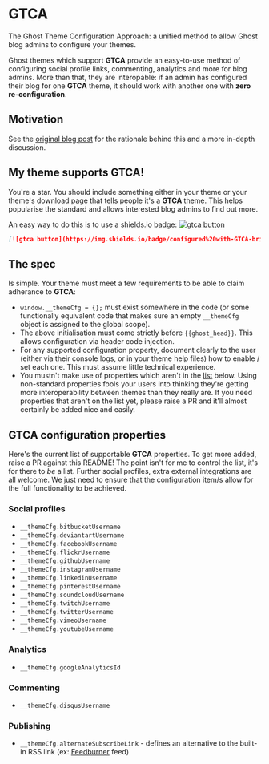 # GTCA
The Ghost Theme Configuration Approach: a unified method to allow Ghost blog admins to configure your themes.

Ghost themes which support __GTCA__ provide an easy-to-use method of configuring social profile links, commenting, analytics and more for blog admins. More than that, they are interopable: if an admin has configured their blog for one __GTCA__ theme, it should work with another one with __zero re-configuration__.

## Motivation
See the [original blog post](http://unwttng.com/introducing-gtca-make-your-ghost-themes-super-configurable/) for the rationale behind this and a more in-depth discussion.

## My theme supports GTCA!
You're a star. You should include something either in your theme or your theme's download page that tells people it's a __GTCA__ theme. This helps popularise the standard and allows interested blog admins to find out more.

An easy way to do this is to use a shields.io badge: [![gtca button](https://img.shields.io/badge/configured%20with-GTCA-brightgreen.svg)](https://github.com/unwitting/gtca)

```markdown
[![gtca button](https://img.shields.io/badge/configured%20with-GTCA-brightgreen.svg)](https://github.com/unwitting/gtca)
```

## The spec
Is simple. Your theme must meet a few requirements to be able to claim adherance to __GTCA__:

* `window.__themeCfg = {};` must exist somewhere in the code (or some functionally equivalent code that makes sure an empty `__themeCfg` object is assigned to the global scope).
* The above initialisation must come strictly before `{{ghost_head}}`. This allows configuration via header code injection.
* For any supported configuration property, document clearly to the user (either via their console logs, or in your theme help files) how to enable / set each one. This must assume little technical experience.
* You mustn't make use of properties which aren't in the [list](#gtca-configuration-properties) below. Using non-standard properties fools your users into thinking they're getting more interoperability between themes than they really are. If you need properties that aren't on the list yet, please raise a PR and it'll almost certainly be added nice and easily.

## GTCA configuration properties
Here's the current list of supportable __GTCA__ properties. To get more added, raise a PR against this README! The point isn't for me to control the list, it's for there to _be_ a list. Further social profiles, extra external integrations are all welcome. We just need to ensure that the configuration item/s allow for the full functionality to be achieved.

### Social profiles
* `__themeCfg.bitbucketUsername`
* `__themeCfg.deviantartUsername`
* `__themeCfg.facebookUsername`
* `__themeCfg.flickrUsername`
* `__themeCfg.githubUsername`
* `__themeCfg.instagramUsername`
* `__themeCfg.linkedinUsername`
* `__themeCfg.pinterestUsername`
* `__themeCfg.soundcloudUsername`
* `__themeCfg.twitchUsername`
* `__themeCfg.twitterUsername`
* `__themeCfg.vimeoUsername`
* `__themeCfg.youtubeUsername`

### Analytics
* `__themeCfg.googleAnalyticsId`

### Commenting
* `__themeCfg.disqusUsername`

### Publishing
* `__themeCfg.alternateSubscribeLink` - defines an alternative to the built-in RSS link (ex: [Feedburner](http://feedburner.google.com/) feed)
